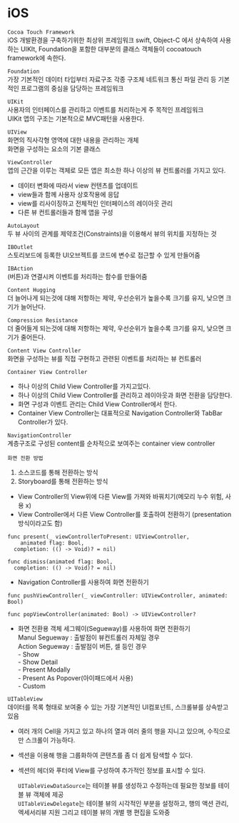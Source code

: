 # iOS

```Cocoa Touch Framework```    
iOS 개발환경을 구축하기위한 최상위 프레임워크
swift, Object-C 에서 상속하여 사용하는 UIKIt, Foundation을 포함한 대부분의 클래스 객체들이 cocoatouch framework에 속한다.

```Foundation```   
가장 기본적인 데이터 타입부터 자료구조 각종 구조체 네트워크 통신 파일 관리 등 기본적인 프로그램의 중심을 담당하는 프레임워크

```UIKit```   
사용자의 인터페이스를 관리하고 이벤트를 처리하는게 주 목적인 프레임워크   
UIKit 앱의 구조는 기본적으로 MVC패턴을 사용한다. 

```UIView```   
화면의 직사각형 영역에 대한 내용을 관리하는 개체   
화면을 구성하는 요소의 기본 클래스   

```ViewController```   
앱의 근간을 이루는 객체로 모든 앱은 최소한 하나 이상의 뷰 컨트롤러를 가지고 있다.   
- 데이터 변화에 따라서 view 컨텐츠를 업데이트   
- view들과 함께 사용자 상호작용에 응답   
- view를 리사이징하고 전체적인 인터페이스의 레이아웃 관리   
- 다른 뷰 컨트롤러들과 함께 앱을 구성   

```AutoLayout```   
두 뷰 사이의 관계를 제약조건(Constraints)을 이용해서 뷰의 위치를 지정하는 것 

```IBOutlet```  
스토리보드에 등록한 UI오브젝트를 코드에 변수로 접근할 수 있게 만들어줌 

```IBAction```   
(버튼)과 연결시켜 이벤트를 처리하는 함수를 만들어줌

```Content Hugging```   
더 늘어나게 되는것에 대해 저항하는 제약, 우선순위가 높을수록 크기를 유지, 낮으면 크기가 늘어난다.

```Compression Resistance```   
더 줄어들게 되는것에 대해 저항하는 제약, 우선순위가 높을수록 크기를 유지, 낮으면 크기가 줄어든다.

```Content View Controller```   
화면을 구성하는 뷰를 직접 구현하고 관련된 이벤트를 처리하는 뷰 컨트롤러

```Container View Controller```
- 하나 이상의 Child View Controller를 가지고있다.
- 하나 이상의 Child View Controller를 관리하고 레이아웃과 화면 전환을 담당한다.
- 화면 구성과 이벤트 관리는 Child View Controller에서 한다.
- Container View Controller는 대표적으로 Navigation Controller와 TabBar Controller가 있다. 

```NavigationController```   
계층구조로 구성된 content를 순차적으로 보여주는 container view controller 

```화면 전환 방법```   
1. 소스코드를 통해 전환하는 방식
2. Storyboard를 통해 전환하는 방식

- View Controller의 View위에 다른 View를 가져와 바꿔치기(메모리 누수 위험, 사용 x)
- View Controller에서 다른 View Controller를 호출하여 전환하기 (presentation 방식이라고도 함)   
```
func present(_ viewControllerToPresent: UIViewController, 
    animated flag: Bool, 
  completion: (() -> Void)? = nil)
  
func dismiss(animated flag: Bool, 
  completion: (() -> Void)? = nil)
  ```
- Navigation Controller를 사용하여 화면 전환하기
```
func pushViewController(_ viewController: UIViewController, animated: Bool)

func popViewController(animated: Bool) -> UIViewController?
```
- 화면 전환용 객체 세그웨이(Segueway)를 사용하여 화면 전환하기    
Manul Segueway : 출발점이 뷰컨트롤러 자체일 경우   
Action Segueway : 출발점이 버튼, 셀 등인 경우    
        - Show   
        - Show Detail   
        - Present Modally   
        - Present As Popover(아이패드에서 사용)   
        - Custom   

```UITableView```   
데이터를 목록 형태로 보여줄 수 있는 가장 기본적인 UI컴포넌트, 스크롤뷰를 상속받고 있음 
- 여러 개의 Cell을 가지고 있고 하나의 열과 여러 줄의 행을 지니고 있으며, 수직으로만 스크롤이 가능하다.
- 섹션을 이용해 행을 그룹화하여 콘텐츠를 좀 더 쉽게 탐색할 수 있다.
- 섹션의 헤더와 푸터에 View를 구성하여 추가적인 정보를 표시할 수 있다.   

     ```UITableViewDataSource```는 테이블 뷰를 생성하고 수정하는데 필요한 정보를 테이블 뷰 객체에 제공    
     ```UITableViewDelegate```는 테이블 뷰의 시각적인 부분을 설정하고, 행의 액션 관리, 엑세서리뷰 지원 그리고 테이블 뷰의 개별 행 편집을 도와중  



















